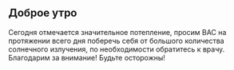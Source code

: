## Доброе утро

Сегодня отмечается значительное потепление, просим ВАС на протяжении всего дня поберечь себя от большого количества солнечного излучения, по необходимости обратитесь к врачу. Благодарим за внимание! Будьте осторожны!  